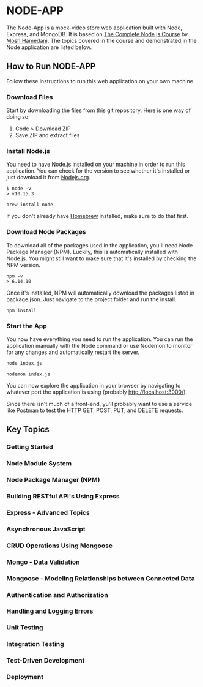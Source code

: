 # NODE-APP

The Node-App is a mock-video store web application built with Node, Express, and MongoDB. It is based on [The Complete Node.js Course](https://codewithmosh.com/p/the-complete-node-js-course) by [Mosh Hamedani](https://github.com/mosh-hamedani). The topics covered in the course and demonstrated in the Node application are listed below.

## How to Run NODE-APP

Follow these instructions to run this web application on your own machine.

### Download Files

Start by downloading the files from this git repository. Here is one way of doing so:

1. Code > Download ZIP
2. Save ZIP and extract files

### Install Node.js

You need to have Node.js installed on your machine in order to run this application. You can check for the version to see whether it's installed or just download it from [Nodejs.org](https://nodejs.org/en/download/).

```
$ node -v
> v10.15.3
```

```
brew install node
```

If you don't already have [Homebrew](https://brew.sh/) installed, make sure to do that first.

### Download Node Packages

To download all of the packages used in the application, you'll need Node Package Manager (NPM). Luckily, this is automatically installed with Node.js. You might still want to make sure that it's installed by checking the NPM version.

```
npm -v
> 6.14.10
```

Once it's installed, NPM will automatically download the packages listed in package.json. Just navigate to the project folder and run the install.

```
npm install
```

### Start the App

You now have everything you need to run the application. You can run the application manually with the Node command or use Nodemon to monitor for any changes and automatically restart the server.

```
node index.js
```

```
nodemon index.js
```

You can now explore the application in your browser by navigating to whatever port the application is using (probably [http://localhost:3000/](http://localhost:3000/)).

Since there isn't much of a front-end, yu'll probably want to use a service like [Postman](https://www.postman.com/) to test the HTTP GET, POST, PUT, and DELETE requests.

## Key Topics

### Getting Started

### Node Module System

### Node Package Manager (NPM)

### Building RESTful API's Using Express

### Express - Advanced Topics

### Asynchronous JavaScript

### CRUD Operations Using Mongoose

### Mongo - Data Validation

### Mongoose - Modeling Relationships between Connected Data

### Authentication and Authorization

### Handling and Logging Errors

### Unit Testing

### Integration Testing

### Test-Driven Development

### Deployment
